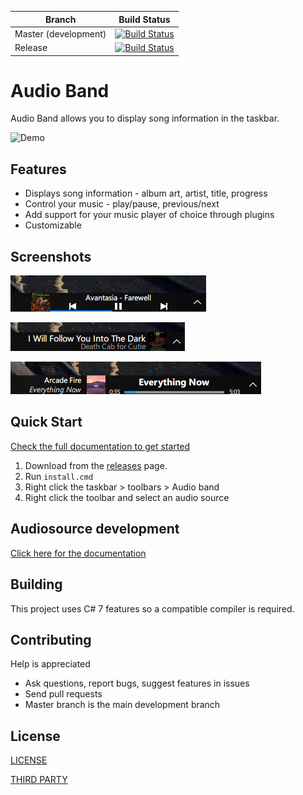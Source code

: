 |Branch|Build Status|
|---|---|
|Master (development)|[![Build Status](https://dsafa.visualstudio.com/AudioBand/_apis/build/status/AudioBand%20Dev%20CI?branchName=master)](https://dsafa.visualstudio.com/AudioBand/_build/latest?definitionId=3&branchName=master)|
|Release|[![Build Status](https://dev.azure.com/dsafa/AudioBand/_apis/build/status/AudioBand%20Release?branchName=release)](https://dev.azure.com/dsafa/AudioBand/_build/latest?definitionId=4&branchName=release)|

# Audio Band
Audio Band allows you to display song information in the taskbar.

![Demo](./screenshots/demo.gif)

## Features
- Displays song information - album art, artist, title, progress
- Control your music - play/pause, previous/next
- Add support for your music player of choice through plugins
- Customizable

## Screenshots
![](./screenshots/screenshot.png)

![](screenshots/custom-1.png)

![](screenshots/custom-2.png)

## Quick Start
[Check the full documentation to get started](https://dsafa.github.io/audio-band/audioband/index.html)

1. Download from the [releases](https://github.com/dsafa/audio-band/releases) page.
2. Run `install.cmd`
3. Right click the taskbar > toolbars > Audio band
4. Right click the toolbar and select an audio source

## Audiosource development
[Click here for the documentation](https://dsafa.github.io/audio-band/audiosource-docs/index.html)

## Building
This project uses C# 7 features so a compatible compiler is required.

## Contributing
Help is appreciated
- Ask questions, report bugs, suggest features in issues
- Send pull requests
- Master branch is the main development branch

## License
[LICENSE](https://github.com/dsafa/audio-band/blob/master/LICENSE)

[THIRD PARTY](https://github.com/dsafa/audio-band/blob/master/LICENSE-3RD-PARTY)